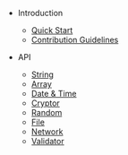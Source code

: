 * Introduction
  * [Quick Start](/zh-cn/README.md)
  * [Contribution Guidelines](/zh-cn/CONTRIBUTION.md)

* API
  * [String](/zh-cn/api/string.md)
  * [Array](/zh-cn/api/array.md)
  * [Date & Time](/zh-cn/api/datetime.md)
  * [Cryptor](/zh-cn/api/cryptor.md)
  * [Random](/zh-cn/api/random.md)
  * [File](/zh-cn/api/file.md)
  * [Network](/zh-cn/api/network.md)
  * [Validator](/zh-cn/api/validator.md)